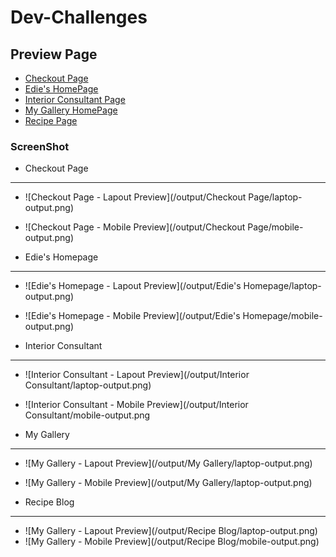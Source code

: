 # Dev-Challenges

## Preview Page
- [Checkout Page](https://checkout-page-project-6.netlify.app)
- [Edie's HomePage](https://edie-homepage-project-7.netlify.app)
- [Interior Consultant Page](https://interior-design-project-1.netlify.app)
- [My Gallery HomePage](https://my-gallery-project-5.netlify.app)
- [Recipe Page](https://recipe-blog-challenge-website-4.netlify.app)


### ScreenShot

- Checkout Page
-----
- ![Checkout Page - Lapout Preview](/output/Checkout Page/laptop-output.png)
- ![Checkout Page - Mobile Preview](/output/Checkout Page/mobile-output.png)

- Edie's Homepage
-----
- ![Edie's Homepage - Lapout Preview](/output/Edie's Homepage/laptop-output.png)
- ![Edie's Homepage - Mobile Preview](/output/Edie's Homepage/mobile-output.png)

- Interior Consultant
-----
- ![Interior Consultant - Lapout Preview](/output/Interior Consultant/laptop-output.png)
- ![Interior Consultant - Mobile Preview](/output/Interior Consultant/mobile-output.png

- My Gallery
-----
- ![My Gallery - Lapout Preview](/output/My Gallery/laptop-output.png)
- ![My Gallery - Mobile Preview](/output/My Gallery/laptop-output.png)

- Recipe Blog
-----
- ![My Gallery - Lapout Preview](/output/Recipe Blog/laptop-output.png)
- ![My Gallery - Mobile Preview](/output/Recipe Blog/mobile-output.png)

